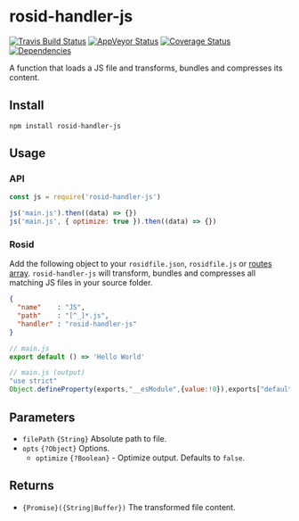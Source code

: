 # rosid-handler-js

[![Travis Build Status](https://travis-ci.org/electerious/rosid-handler-js.svg?branch=master)](https://travis-ci.org/electerious/rosid-handler-js) [![AppVeyor Status](https://ci.appveyor.com/api/projects/status/dbl3yks4dh155gqb?svg=true)](https://ci.appveyor.com/project/electerious/rosid-handler-js) [![Coverage Status](https://coveralls.io/repos/github/electerious/rosid-handler-js/badge.svg?branch=master)](https://coveralls.io/github/electerious/rosid-handler-js?branch=master) [![Dependencies](https://david-dm.org/electerious/rosid-handler-js.svg)](https://david-dm.org/electerious/rosid-handler-js#info=dependencies)

A function that loads a JS file and transforms, bundles and compresses its content.

## Install

```
npm install rosid-handler-js
```

## Usage

### API

```js
const js = require('rosid-handler-js')

js('main.js').then((data) => {})
js('main.js', { optimize: true }).then((data) => {})
```

### Rosid

Add the following object to your `rosidfile.json`, `rosidfile.js` or [routes array](https://github.com/electerious/Rosid#routes). `rosid-handler-js` will transform, bundles and compresses all matching JS files in your source folder.

```json
{
  "name"    : "JS",
  "path"    : "[^_]*.js",
  "handler" : "rosid-handler-js"
}
```

```js
// main.js
export default () => 'Hello World'
```

```js
// main.js (output)
"use strict"
Object.defineProperty(exports,"__esModule",{value:!0}),exports["default"]=function(){return"Hello World"}
```

## Parameters

- `filePath` `{String}` Absolute path to file.
- `opts` `{?Object}` Options.
	- `optimize` `{?Boolean}` - Optimize output. Defaults to `false`.

## Returns

- `{Promise}({String|Buffer})` The transformed file content.